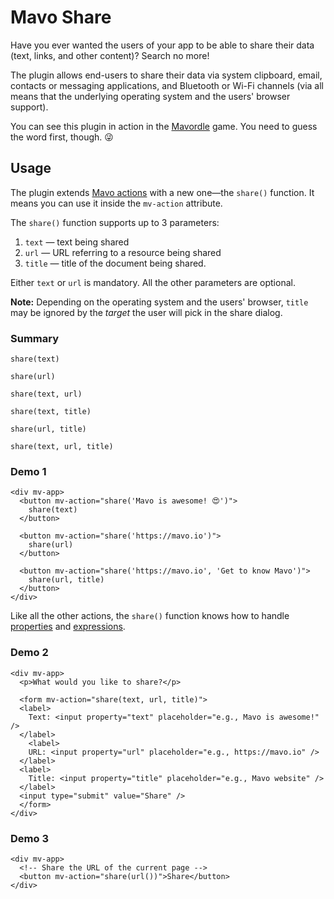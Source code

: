 # Mavo Share

Have you ever wanted the users of your app to be able to share their data (text, links, and other content)? Search no more!

The plugin allows end-users to share their data via system clipboard, email, contacts or messaging applications, and Bluetooth or Wi-Fi channels (via all means that the underlying operating system and the users' browser support).

You can see this plugin in action in the [Mavordle](https://dmitrysharabin.github.io/mavo-wordle/) game. You need to guess the word first, though. 😜

## Usage

The plugin extends [Mavo actions](https://mavo.io/docs/actions) with a new one—the `share()` function. It means you can use it inside the `mv-action` attribute.

The `share()` function supports up to 3 parameters:

1. `text` — text being shared
2. `url` — URL referring to a resource being shared
3. `title` — title of the document being shared.

Either `text` or `url` is mandatory. All the other parameters are optional.

**Note:** Depending on the operating system and the users' browser, `title` may be ignored by the _target_ the user will pick in the share dialog.

### Summary

`share(text)`

`share(url)`

`share(text, url)`

`share(text, title)`

`share(url, title)`

`share(text, url, title)`

### Demo 1

```markup
<div mv-app>
  <button mv-action="share('Mavo is awesome! 😍')">
    share(text)
  </button>

  <button mv-action="share('https://mavo.io')">
    share(url)
  </button>

  <button mv-action="share('https://mavo.io', 'Get to know Mavo')">
    share(url, title)
  </button>
</div>
```

Like all the other actions, the `share()` function knows how to handle [properties](https://mavo.io/docs/properties) and [expressions](https://mavo.io/docs/expressions).

### Demo 2

```markup
<div mv-app>
  <p>What would you like to share?</p>

  <form mv-action="share(text, url, title)">
  <label>
    Text: <input property="text" placeholder="e.g., Mavo is awesome!" />
  </label>
    <label>
    URL: <input property="url" placeholder="e.g., https://mavo.io" />
  </label>
  <label>
    Title: <input property="title" placeholder="e.g., Mavo website" />
  </label>
  <input type="submit" value="Share" />
  </form>
</div>
```

### Demo 3

```markup
<div mv-app>
  <!-- Share the URL of the current page -->
  <button mv-action="share(url())">Share</button>
</div>
```
